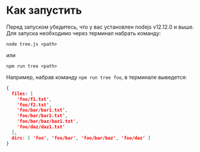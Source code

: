 # Как запустить

Перед запуском убедитесь, что у вас установлен nodejs v12.12.0 и выше.
Для запуска необходимо через терминал набрать команду:

```
node tree.js <path>
```
или
```
npm run tree <path>
```

Например, набрав команду `npm run tree foo`, в терминале выведется:
```json
{
  files: [
    'foo/f1.txt',
    'foo/f2.txt',
    'foo/bar/bar1.txt',
    'foo/bar/bar2.txt',
    'foo/bar/baz/baz1.txt',
    'foo/daz/daz1.txt'
  ],
  dirs: [ 'foo', 'foo/bar', 'foo/bar/baz', 'foo/daz' ]
}
```